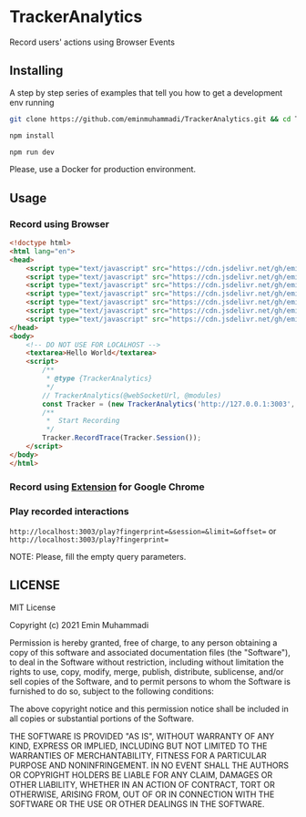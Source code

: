 # TrackerAnalytics

Record users' actions using Browser Events

## Installing
A step by step series of examples that tell you how to get a development env running

```bash
git clone https://github.com/eminmuhammadi/TrackerAnalytics.git && cd TrackerAnalytics
```

```bash
npm install
```

```bash
npm run dev
```

Please, use a Docker for production environment.

## Usage
### Record using Browser
```html
<!doctype html>
<html lang="en">
<head>
    <script type="text/javascript" src="https://cdn.jsdelivr.net/gh/eminmuhammadi/TrackerAnalytics@0.1.1/extension/lib/client.min.js"></script>
    <script type="text/javascript" src="https://cdn.jsdelivr.net/gh/eminmuhammadi/TrackerAnalytics@0.1.1/extension/lib/crypto.min.js"></script>
    <script type="text/javascript" src="https://cdn.jsdelivr.net/gh/eminmuhammadi/TrackerAnalytics@0.1.1/extension/lib/underscore.min.js"></script>
    <script type="text/javascript" src="https://cdn.jsdelivr.net/gh/eminmuhammadi/TrackerAnalytics@0.1.1/extension/lib/observe.js"></script>
    <script type="text/javascript" src="https://cdn.jsdelivr.net/gh/eminmuhammadi/TrackerAnalytics@0.1.1/extension/lib/rrweb.js"></script>
    <script type="text/javascript" src="https://cdn.jsdelivr.net/gh/eminmuhammadi/TrackerAnalytics@0.1.1/extension/lib/socket.io.min.js"></script>
    <script type="text/javascript" src="https://cdn.jsdelivr.net/gh/eminmuhammadi/TrackerAnalytics@0.1.1/extension/src/main.js"></script>
</head>
<body>
    <!-- DO NOT USE FOR LOCALHOST -->
    <textarea>Hello World</textarea>
    <script>
        /**
         * @type {TrackerAnalytics}
         */
        // TrackerAnalytics(@webSocketUrl, @modules)
        const Tracker = (new TrackerAnalytics('http://127.0.0.1:3003', {io,rrwebRecord,ClientJS,CryptoJS,_}));
        /**
         *  Start Recording
         */
        Tracker.RecordTrace(Tracker.Session());
    </script>
</body>
</html>
```
### Record using [Extension](/extension) for Google Chrome

### Play recorded interactions
```http://localhost:3003/play?fingerprint=&session=&limit=&offset=``` or ```http://localhost:3003/play?fingerprint=```

NOTE: Please, fill the empty query parameters.

## LICENSE
MIT License

Copyright (c) 2021 Emin Muhammadi

Permission is hereby granted, free of charge, to any person obtaining a copy
of this software and associated documentation files (the "Software"), to deal
in the Software without restriction, including without limitation the rights
to use, copy, modify, merge, publish, distribute, sublicense, and/or sell
copies of the Software, and to permit persons to whom the Software is
furnished to do so, subject to the following conditions:

The above copyright notice and this permission notice shall be included in all
copies or substantial portions of the Software.

THE SOFTWARE IS PROVIDED "AS IS", WITHOUT WARRANTY OF ANY KIND, EXPRESS OR
IMPLIED, INCLUDING BUT NOT LIMITED TO THE WARRANTIES OF MERCHANTABILITY,
FITNESS FOR A PARTICULAR PURPOSE AND NONINFRINGEMENT. IN NO EVENT SHALL THE
AUTHORS OR COPYRIGHT HOLDERS BE LIABLE FOR ANY CLAIM, DAMAGES OR OTHER
LIABILITY, WHETHER IN AN ACTION OF CONTRACT, TORT OR OTHERWISE, ARISING FROM,
OUT OF OR IN CONNECTION WITH THE SOFTWARE OR THE USE OR OTHER DEALINGS IN THE
SOFTWARE.

